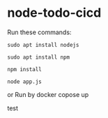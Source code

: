 # node-todo-cicd

Run these commands:


`sudo apt install nodejs`


`sudo apt install npm`


`npm install`

`node app.js`

or Run by docker copose up

test

